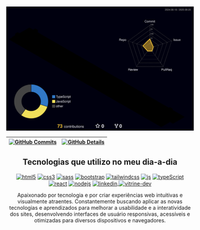 <div align="center">

![Status](./profile-3d-contrib/profile-night-rainbow.svg)

 | [![GitHub Commits](http://github-profile-summary-cards.vercel.app/api/cards/productive-time?username=raykall&theme=dracula&utcOffset=-3)](https://github.com/vn7n24fzkq/github-profile-summary-cards) | [![GitHub Details](http://github-profile-summary-cards.vercel.app/api/cards/profile-details?username=raykall&theme=dracula)](https://github.com/vn7n24fzkq/github-profile-summary-cards) |  
 | ----------- | ----------- |


## Tecnologias que utilizo no meu dia-a-dia

<div style="display: inline-block">
  <a href="#"><img align="center" alt="html5" src="https://img.shields.io/badge/HTML5-E34F26?style=for-the-badge&logo=html5&logoColor=white"></a>
  <a href="#"><img align="center" alt="css3" src="https://img.shields.io/badge/CSS3-1572B6?style=for-the-badge&logo=css3&logoColor=white"></a>
  <a href="#"><img align="center" alt="sass" src="https://img.shields.io/badge/SASS-hotpink.svg?style=for-the-badge&logo=SASS&logoColor=white"></a>
  <a href="#"><img align="center" alt="bootstrap" src="https://img.shields.io/badge/bootstrap-%238511FA.svg?style=for-the-badge&logo=bootstrap&logoColor=white"></a>
  <a href="#"><img align="center" alt="tailwindcss" src="https://img.shields.io/badge/tailwindcss-%2338B2AC.svg?style=for-the-badge&logo=tailwind-css&logoColor=white"></a>
  <a href="#"><img align="center" alt="js" src="https://img.shields.io/badge/JavaScript-F7DF1E?style=for-the-badge&logo=javascript&logoColor=black"></a>
  <a href="#"><img align="center" alt="typeScript" src="https://img.shields.io/badge/TypeScript-007ACC?style=for-the-badge&logo=typescript&logoColor=white"></a>
  <a href="#"><img align="center" alt="react" src="https://img.shields.io/badge/React-20232A?style=for-the-badge&logo=react&logoColor=61DAFB"/></a>
  <a href="#"><img align="center" alt="nodejs" src="https://img.shields.io/badge/Node.js-43853D?style=for-the-badge&logo=node.js&logoColor=white"/></a> 
<a href="https://www.linkedin.com/in/rayandro-kelvin/">  
<img align="center" alt="linkedin" src="https://img.shields.io/badge/LinkedIn-0077B5?style=for-the-badge&logo=linkedin&logoColor=white">
</a>
<a href="https://cursos.alura.com.br/vitrinedev/rayandro"><img style="width: 120px" align="center" alt="vitrine-dev" src="https://i.imgur.com/2oOZqGZ.png"></a>
</div>

</br>
<p>Apaixonado por tecnologia e por criar experiências web intuitivas e visualmente atraentes. Constantemente buscando aplicar as novas tecnologias e aprendizados para melhorar a usabilidade e a interatividade dos sites, desenvolvendo interfaces de usuário responsivas, acessíveis e otimizadas para diversos dispositivos e navegadores.</p> 
</div>
